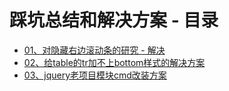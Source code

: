 # 踩坑总结和解决方案 - 目录

- [01、对隐藏右边滚动条的研究 - 解决](./01、对隐藏右边滚动条的研究/index.html)
- [02、给table的tr加不上bottom样式的解决方案](./02、给table的tr加不上bottom样式的解决方案)
- [03、jquery老项目模块cmd改装方案](./03、jquery老项目模块cmd改装方案)